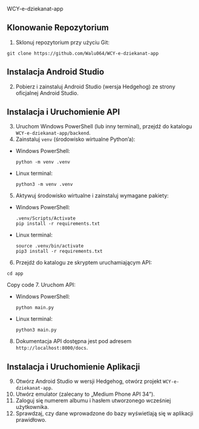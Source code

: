 WCY-e-dziekanat-app

## Klonowanie Repozytorium
1. Sklonuj repozytorium przy użyciu Git:
```
git clone https://github.com/Walu064/WCY-e-dziekanat-app
```

## Instalacja Android Studio
2. Pobierz i zainstaluj Android Studio (wersja Hedgehog) ze strony oficjalnej Android Studio.

## Instalacja i Uruchomienie API
3. Uruchom Windows PowerShell (lub inny terminal), przejdź do katalogu `WCY-e-dziekanat-app/backend`.
4. Zainstaluj `venv` (środowisko wirtualne Python’a):
- Windows PowerShell:
  ```
  python -m venv .venv
  ```
- Linux terminal:
  ```
  python3 -m venv .venv
  ```
5. Aktywuj środowisko wirtualne i zainstaluj wymagane pakiety:
- Windows PowerShell:
  ```
  .venv/Scripts/Activate
  pip install -r requirements.txt
  ```
- Linux terminal:
  ```
  source .venv/bin/activate
  pip3 install -r requirements.txt
  ```
6. Przejdź do katalogu ze skryptem uruchamiającym API:
```
cd app
```

Copy code
7. Uruchom API:
- Windows PowerShell:
  ```
  python main.py
  ```
- Linux terminal:
  ```
  python3 main.py
  ```
8. Dokumentacja API dostępna jest pod adresem `http://localhost:8000/docs`.

## Instalacja i Uruchomienie Aplikacji
9. Otwórz Android Studio w wersji Hedgehog, otwórz projekt `WCY-e-dziekanat-app`.
10. Utwórz emulator (zalecany to „Medium Phone API 34”).
11. Zaloguj się numerem albumu i hasłem utworzonego wcześniej użytkownika.
12. Sprawdzaj, czy dane wprowadzone do bazy wyświetlają się w aplikacji prawidłowo.
